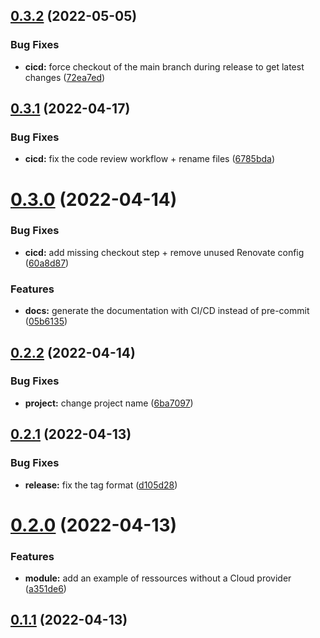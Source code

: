 ## [0.3.2](https://github.com/timoa/terraform-module-example/compare/v0.3.1...v0.3.2) (2022-05-05)


### Bug Fixes

* **cicd:** force checkout of the main branch during release to get latest changes ([72ea7ed](https://github.com/timoa/terraform-module-example/commit/72ea7ede248555638aeba501a16656b8e7962d3d))

## [0.3.1](https://github.com/timoa/terraform-module-example/compare/v0.3.0...v0.3.1) (2022-04-17)


### Bug Fixes

* **cicd:** fix the code review workflow + rename files ([6785bda](https://github.com/timoa/terraform-module-example/commit/6785bda71080bfae1307fca625d380bedba32d3d))

# [0.3.0](https://github.com/timoa/terraform-module-example/compare/v0.2.2...v0.3.0) (2022-04-14)


### Bug Fixes

* **cicd:** add missing checkout step + remove unused Renovate config ([60a8d87](https://github.com/timoa/terraform-module-example/commit/60a8d871e560d95e9f6e98f9aef3a55742adc318))


### Features

* **docs:** generate the documentation with CI/CD instead of pre-commit ([05b6135](https://github.com/timoa/terraform-module-example/commit/05b61351e7d4b62a2850a6035e62cc09f0c07f5c))

## [0.2.2](https://github.com/timoa/terraform-module-example/compare/v0.2.1...v0.2.2) (2022-04-14)


### Bug Fixes

* **project:** change project name ([6ba7097](https://github.com/timoa/terraform-module-example/commit/6ba709785b6a10fb1f9ebec84dde5a93f36ce8c4))

## [0.2.1](https://github.com/timoa/terraform-module-example/compare/v0.2.0...v0.2.1) (2022-04-13)


### Bug Fixes

* **release:** fix the tag format ([d105d28](https://github.com/timoa/terraform-module-example/commit/d105d28185cac13ddc9e5bf563f0138bc09ddc23))

# [0.2.0](https://github.com/timoa/terraform-module-example/compare/v0.1.1...v0.2.0) (2022-04-13)


### Features

* **module:** add an example of ressources without a Cloud provider ([a351de6](https://github.com/timoa/terraform-module-example/commit/a351de69c4518ab03b3748d726ea663cf2565695))

## [0.1.1](https://github.com/timoa/terraform-module-example/compare/v0.1.0...v0.1.1) (2022-04-13)
